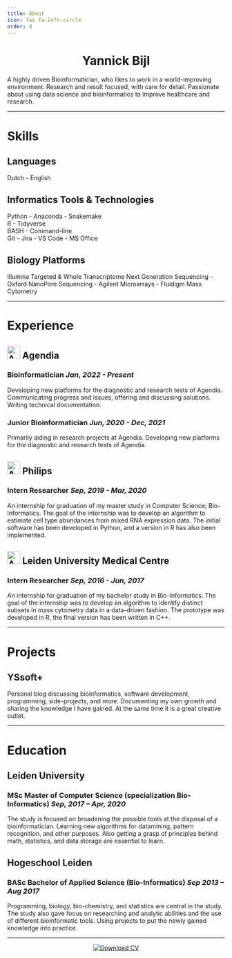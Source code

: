 ```yaml
---
title: About
icon: fas fa-info-circle
order: 4
---
```


<style>
button { color: maroon;
         margin-left: 40px; }
</style>

<center>
  <h1>Yannick Bijl</h1>
</center>
A highly driven Bioinformatician, who likes to work in a world-improving environment. Research and result focused, with care for detail. Passionate about using data science and bioinformatics to improve healthcare and research.

---
# **Skills**
## **Languages**
Dutch - English

## **Informatics Tools & Technologies**
Python - Anaconda - Snakemake  
R - Tidyverse  
BASH - Command-line  
Git - Jira - VS Code - MS Office  

## **Biology Platforms**
Illumina Targeted & Whole Transcriptome Next Generation Sequencing - 
Oxford NanoPore Sequencing - Agilent Microarrays - Fluidigm Mass Cytometry

---
# **Experience**
## <img src="https://media-exp1.licdn.com/dms/image/C560BAQG622M0UWA47Q/company-logo_100_100/0/1601413157816?e=2147483647&v=beta&t=BgrzFNnwu7XdMdRT3BUSjU70kK4fJM3tc2L3V2AFOGQ" alt="Agendia" width="30"/> **Agendia**
### **Bioinformatician** *Jan, 2022 - Present*
Developing new platforms for the diagnostic and research tests of Agendia. Communicating progress and issues, offering and discussing solutions. Writing technical documentation.

### **Junior Bioinformatician** *Jun, 2020 - Dec, 2021*
Primarily aiding in research projects at Agendia. Developing new platforms for the diagnostic and research tests of Agendia.

## <img src="https://media-exp1.licdn.com/dms/image/C510BAQG4O5wCG6zf2Q/company-logo_100_100/0/1519855869410?e=2147483647&v=beta&t=I8H9797u3DuoZxb1u7QaTj6_1dKba6m2cuB4buhtHVI" alt="Agendia" width="30"/>  **Philips**
### **Intern Researcher** *Sep, 2019 - Mar, 2020* 
An internship for graduation of my master study in Computer Science; Bio-Informatics. The goal of the internship was to develop an algorithm to estimate cell type abundances from mixed RNA expression data. The initial software has been developed in Python, and a version in R has also been implemented.

## <img src="https://media-exp1.licdn.com/dms/image/C560BAQH1qP661qZWFA/company-logo_100_100/0/1519856575224?e=2147483647&v=beta&t=INyZSutQAj4nVSn1_dnv0YwdZCFPeeTWblPFz3fLd6M" alt="Agendia" width="30"/>  **Leiden University Medical Centre**
### **Intern Researcher** *Sep, 2016 - Jun, 2017*
An internship for graduation of my bachelor study in Bio-Informatics. The goal of the internship was to develop an algorithm to identify distinct subsets in mass cytometry data in a data-driven fashion. The prototype was developed in R, the final version has been written in C++.

---
# **Projects**
## **YSsoft+**
Personal blog discussing bioinformatics, software development, programming, side-projects, and more. Documenting my own growth and sharing the knowledge I have gained. At the same time it is a great creative outlet.

---
# **Education**
## **Leiden University**
### **MSc Master of Computer Science (specialization Bio-Informatics)** *Sep, 2017 – Apr, 2020*
The study is focused on broadening the possible tools at the disposal of a bioinformatician. Learning new algorithms for datamining, pattern recognition, and other purposes. Also getting a grasp of principles behind math, statistics, and data storage are essential to learn.

## **Hogeschool Leiden**
### **BASc Bachelor of Applied Science (Bio-Informatics)** *Sep 2013 – Aug 2017* 
Programming, biology, bio-chemistry, and statistics are central in the study. The study also gave focus on researching and analytic abilities and the use of different bioinformatic tools. Using projects to put the newly gained knowledge into practice.

---
<center>
  <a href="/assets/doc/Yannick_Bijl_resume.pdf" target="_blank">
    <img alt="Download CV" src="https://img.shields.io/badge/Download Resume-EC1C24?style=for-the-badge&logo=AdobeAcrobatReader&logoColor=white">
  </a>
</center>
